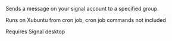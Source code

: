 Sends a message on your signal account to a specified group.

Runs on Xubuntu from cron job, cron job commands not included

Requires Signal desktop
